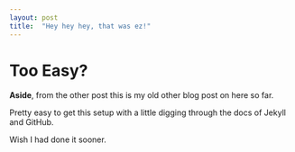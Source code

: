 ```yaml
---
layout: post
title:  "Hey hey hey, that was ez!"
---
```


# Too Easy?

**Aside**, from the other post this is my old other blog post on here so far.

Pretty easy to get this setup with a little digging through the docs of Jekyll and GitHub.

Wish I had done it sooner.